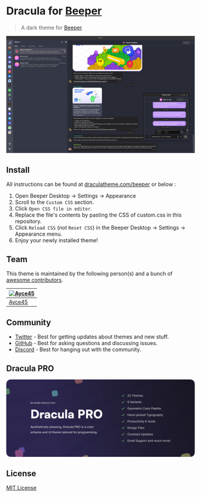 # Dracula for [Beeper](https://www.beeper.com/)

> A dark theme for [Beeper](https://www.beeper.com/).

![Screenshot](./screenshot.png)

## Install

All instructions can be found at [draculatheme.com/beeper](https://draculatheme.com/beeper) or below : 

1. Open Beeper Desktop → Settings → Appearance
2. Scroll to the `Custom CSS` section.
3. Click `Open CSS file in editor`.
4. Replace the file's contents by pasting the CSS of custom.css in this repository.
5. Click `Reload CSS` (*not* `Reset CSS`) in the Beeper Desktop → Settings → Appearance menu.
6. Enjoy your newly installed theme!

## Team

This theme is maintained by the following person(s) and a bunch of [awesome contributors](https://github.com/Ayce45/beeper/graphs/contributors).

| [![Ayce45](https://github.com/ayce45.png?size=100)](https://github.com/ayce45) |
| ----------------------------------------------------------------------------------------  |
| [Ayce45](https://github.com/Ayce45)                                               |

## Community

- [Twitter](https://twitter.com/draculatheme) - Best for getting updates about themes and new stuff.
- [GitHub](https://github.com/dracula/dracula-theme/discussions) - Best for asking questions and discussing issues.
- [Discord](https://draculatheme.com/discord-invite) - Best for hanging out with the community.

## Dracula PRO

[![Dracula PRO](./.github/dracula-pro.png)](https://draculatheme.com/pro)

## License

[MIT License](./LICENSE)
